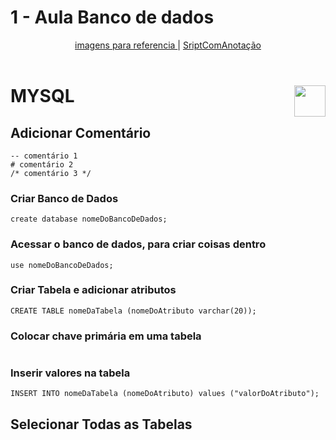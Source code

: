 # 1 - Aula Banco de dados
 <div align="center">
   <a href="https://github.com/gladsonsimoes/AulaBancoDeDadosSenai/blob/main/imagensReferencias/imagens.md"> imagens para referencia </a> | 
   <a href="https://github.com/gladsonsimoes/BD_MySQL/blob/main/ScriptComAnota%C3%A7%C3%A3o.md"> SriptComAnotação </a>
 </div>
 
<br>
<div>
   <h1> MYSQL <img 
    align="right"
    width="50px" 
    src="https://user-images.githubusercontent.com/99969693/202800806-e9f72f86-3528-4824-9a63-3788cad38ecf.png"></h1>
    
</div>


## Adicionar Comentário
~~~mysql
-- comentário 1
# comentário 2
/* comentário 3 */
~~~

### Criar Banco de Dados

~~~mysql
create database nomeDoBancoDeDados;
~~~

### Acessar o banco de dados, para criar coisas dentro

~~~mysql
use nomeDoBancoDeDados;
~~~

### Criar Tabela e adicionar atributos

~~~mysql
CREATE TABLE nomeDaTabela (nomeDoAtributo varchar(20));
~~~

### Colocar chave primária em uma tabela

~~~mysql
~~~

### Inserir valores na tabela

~~~mysql
INSERT INTO nomeDaTabela (nomeDoAtributo) values ("valorDoAtributo");
~~~

## Selecionar Todas as Tabelas

~~~mysql
~~~







